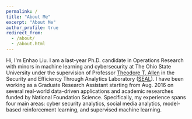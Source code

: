 ```yaml
---
permalink: /
title: "About Me"
excerpt: "About Me"
author_profile: true
redirect_from: 
  - /about/
  - /about.html
---
```


Hi, I'm Enhao Liu. I am a last-year Ph.D. candidate in Operations Research with minors in machine learning and cybersecurity at The Ohio State University under the supervision of Professor [Theodore T. Allen](https://ise.osu.edu/people/allen.515) in the Security and Efficiency Through Analytics Laboratory ([SEAL](http://www.blying.com/)). I have been working as a Graduate Research Assistant starting from Aug. 2016 on several real-world data-driven applications and academic researches funded by National Foundation Science. Specifically, my experience spans four main areas: cyber security analytics, social media analytics, model-based reinforcement learning, and supervised machine learning. 



